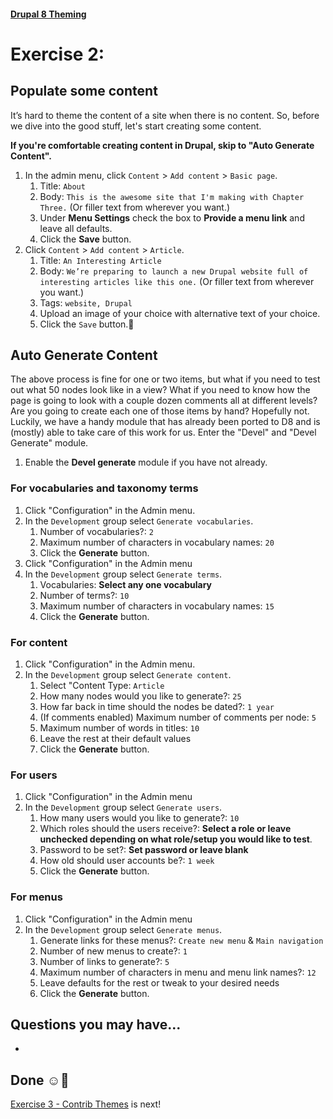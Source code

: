 #### [Drupal 8 Theming](README.md)

# Exercise 2: 

## Populate some content

It’s hard to theme the content of a site when there is no content. So, before we dive into the good stuff, let's start creating some content.

**If you're comfortable creating content in Drupal, skip to "Auto Generate Content".**


1. In the admin menu, click `Content` > `Add content` > `Basic page`. 
    1. Title: `About`
    2. Body: `This is the awesome site that I'm making with Chapter Three.` (Or filler text from wherever you want.)
    3. Under **Menu Settings** check the box to **Provide a menu link** and leave all defaults.
    4. Click the **Save** button.
2. Click `Content` > `Add content` > `Article`. 
    1. Title: `An Interesting Article`
    2. Body: `We’re preparing to launch a new Drupal website full of interesting articles like this one.`  (Or filler text from wherever you want.)
    3. Tags: `website, Drupal`
    4. Upload an image of your choice with alternative text of your choice.
    5. Click the `Save` button.

## Auto Generate Content

The above process is fine for one or two items, but what if you need to test out what 50 nodes look like in a view? What if you need to know how the page is going to look with a couple dozen comments all at different levels? Are you going to create each one of those items by hand? Hopefully not. Luckily, we have a handy module that has already been ported to D8 and is (mostly) able to take care of this work for us. Enter the "Devel" and "Devel Generate" module.

1. Enable the **Devel generate** module if you have not already.

### For vocabularies and taxonomy terms
1. Click "Configuration" in the Admin menu.
2. In the `Development` group select `Generate vocabularies`.
	1. Number of vocabularies?: `2`
	2. Maximum number of characters in vocabulary names: `20`
	3. Click the **Generate** button.
3. Click "Configuration" in the Admin menu
4. In the `Development` group select `Generate terms`.
	1. Vocabularies: **Select any one vocabulary**
	2. Number of terms?: `10`
	2. Maximum number of characters in vocabulary names: `15`
	3. Click the **Generate** button.


### For content

1. Click "Configuration" in the Admin menu.
2. In the `Development` group select `Generate content`.
	1. Select "Content Type: `Article`
	2. How many nodes would you like to generate?: `25`
	3. How far back in time should the nodes be dated?: `1 year`
	4. (If comments enabled) Maximum number of comments per node: `5`
	4. Maximum number of words in titles: `10` 
	5. Leave the rest at their default values
	3. Click the **Generate** button.


### For users
1. Click "Configuration" in the Admin menu
2. In the `Development` group select `Generate users`.
	1. How many users would you like to generate?: `10`
	2. Which roles should the users receive?: **Select a role or leave unchecked depending on what role/setup you would like to test**.
	3. Password to be set?: **Set password or leave blank**
	4. How old should user accounts be?: `1 week`
	5. Click the **Generate** button.


### For menus
1. Click "Configuration" in the Admin menu
2. In the `Development` group select `Generate menus`.
	1. Generate links for these menus?: `Create new menu` & `Main navigation`
	2. Number of new menus to create?: `1`
	3. Number of links to generate?: `5`
	4. Maximum number of characters in menu and menu link names?: `12`
	5. Leave defaults for the rest or tweak to your desired needs
	5. Click the **Generate** button.

	
## Questions you may have...
+ 

## Done ☺
[Exercise 3 - Contrib Themes](exercise_03-contrib-themes.md) is next!